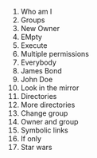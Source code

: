 1. Who am I 
2. Groups 
3. New Owner
4. EMpty
5. Execute
6. Multiple permissions
7. Everybody 
8. James Bond
9. John Doe
10. Look in the mirror
11. Directories
12. More directories
13. Change group
14. Owner and group
15. Symbolic links
16. If only 
17. Star wars 
